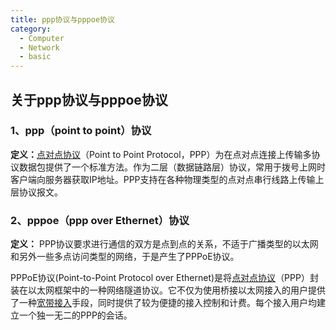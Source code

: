 ```yaml
---
title: ppp协议与pppoe协议
category:
  - Computer
  - Network
  - basic
---
```


## 关于ppp协议与pppoe协议

### 1、ppp（point to point）协议

**定义：**[点对点协议](https://baike.baidu.com/item/%E7%82%B9%E5%AF%B9%E7%82%B9%E5%8D%8F%E8%AE%AE/2991091?fromModule=lemma_inlink)（Point to Point Protocol，PPP）为在点对点连接上传输多协议数据包提供了一个标准方法。作为二层（数据链路层）协议，常用于拨号上网时客户端向服务器获取IP地址。PPP支持在各种物理类型的点对点串行线路上传输上层协议报文。

### 2、pppoe（ppp over Ethernet）协议

**定义：** PPP协议要求进行通信的双方是点到点的关系，不适于广播类型的以太网和另外一些多点访问类型的网络，于是产生了PPPoE协议。

PPPoE协议(Point-to-Point Protocol over Ethernet)是将[点对点协议](https://baike.baidu.com/item/%E7%82%B9%E5%AF%B9%E7%82%B9%E5%8D%8F%E8%AE%AE/2991091?fromModule=lemma_inlink)（PPP）封装在以太网框架中的一种网络隧道协议。它不仅为使用桥接以太网接入的用户提供了一种<u>宽带接入</u>手段，同时提供了较为便捷的接入控制和计费。每个接入用户均建立一个独一无二的PPP的会话。
